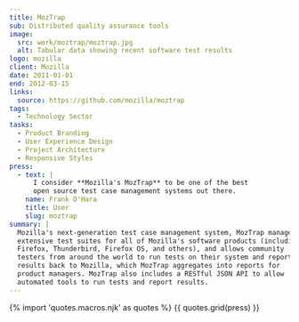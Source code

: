 ```yaml
---
title: MozTrap
sub: Distributed quality assurance tools
image:
  src: work/moztrap/moztrap.jpg
  alt: Tabular data showing recent software test results
logo: mozilla
client: Mozilla
date: 2011-01-01
end: 2012-03-15
links:
  source: https://github.com/mozilla/moztrap
tags:
  - Technology Sector
tasks:
  - Product Branding
  - User Experience Design
  - Project Architecture
  - Responsive Styles
press:
  - text: |
      I consider **Mozilla's MozTrap** to be one of the best
      open source test case management systems out there.
    name: Frank O'Hara
    title: User
    slug: moztrap
summary: |
  Mozilla's next-generation test case management system, MozTrap manages
  extensive test suites for all of Mozilla's software products (including
  Firefox, Thunderbird, Firefox OS, and others), and allows community
  testers from around the world to run tests on their system and report
  results back to Mozilla, which MozTrap aggregates into reports for
  product managers. MozTrap also includes a RESTful JSON API to allow
  automated tools to run tests and report results.
---
```


{% import 'quotes.macros.njk' as quotes %}
{{ quotes.grid(press) }}
